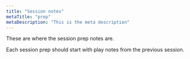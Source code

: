 ```yaml
---
title: "Session notes"
metaTitle: "prep"
metaDescription: "This is the meta description"
---
```


These are where the session prep notes are. 

Each session prep should start with play notes from the previous session.

